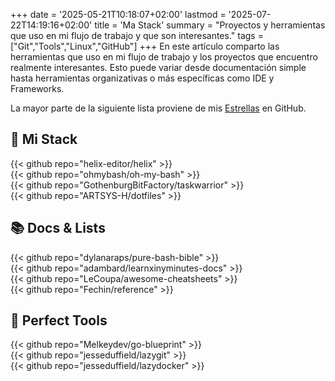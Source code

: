 +++
date = '2025-05-21T10:18:07+02:00'
lastmod = '2025-07-22T14:19:16+02:00'
title = 'Ma Stack'
summary = "Proyectos y herramientas que uso en mi flujo de trabajo y que son interesantes."
tags = ["Git","Tools","Linux","GitHub"]
+++
En este artículo comparto las herramientas que uso en mi flujo de trabajo y los proyectos que encuentro realmente interesantes.
Esto puede variar desde documentación simple hasta herramientas organizativas o más específicas como IDE y Frameworks.

La mayor parte de la siguiente lista proviene de mis [Estrellas](https://github.com/ARTSYS-H?tab=stars) en GitHub.

## :rocket: Mi Stack

{{< github repo="helix-editor/helix" >}}
</br>
{{< github repo="ohmybash/oh-my-bash" >}}
</br>
{{< github repo="GothenburgBitFactory/taskwarrior" >}}
</br>
{{< github repo="ARTSYS-H/dotfiles" >}}

## :books: Docs & Lists

{{< github repo="dylanaraps/pure-bash-bible" >}}
</br>
{{< github repo="adambard/learnxinyminutes-docs" >}}
</br>
{{< github repo="LeCoupa/awesome-cheatsheets" >}}
</br>
{{< github repo="Fechin/reference" >}}

## :toolbox: Perfect Tools

{{< github repo="Melkeydev/go-blueprint" >}}
</br>
{{< github repo="jesseduffield/lazygit" >}}
</br>
{{< github repo="jesseduffield/lazydocker" >}}


